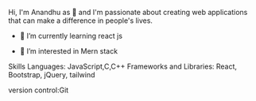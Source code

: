 
Hi, I'm Anandhu as 👋
 and I'm passionate about creating web applications that can make a difference in people's lives.
- 🌱 I’m currently learning react js


- 👀 I’m interested in Mern stack




Skills
Languages:  JavaScript,C,C++
Frameworks and Libraries: React, Bootstrap, jQuery, tailwind






version control:Git





